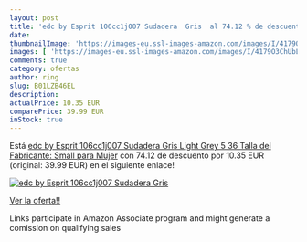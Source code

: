 ```yaml
---
layout: post
title: 'edc by Esprit 106cc1j007 Sudadera  Gris  al 74.12 % de descuento'
date: 
thumbnailImage: 'https://images-eu.ssl-images-amazon.com/images/I/4179O3ChUbL._SL200_.jpg'
images: [ 'https://images-eu.ssl-images-amazon.com/images/I/4179O3ChUbL._SL200_.jpg' ]
comments: true
category: ofertas
author: ring
slug: B01LZB46EL
description:
actualPrice: 10.35 EUR
comparePrice: 39.99 EUR
inStock: true
---
```


Está [edc by Esprit 106cc1j007 Sudadera  Gris  Light Grey 5   36  Talla del Fabricante: Small  para Mujer](https://www.amazon.es/dp/B01LZB46EL/?tag=tolees-21) con 74.12 de descuento por 10.35 EUR (original: 39.99 EUR) en el siguiente enlace!

[![edc by Esprit 106cc1j007 Sudadera  Gris ](https://images-eu.ssl-images-amazon.com/images/I/4179O3ChUbL._SL200_.jpg)](https://www.amazon.es/dp/B01LZB46EL/?tag=tolees-21)

[Ver la oferta!!](https://www.amazon.es/dp/B01LZB46EL/?tag=tolees-21)

Links participate in Amazon Associate program and might generate a comission on qualifying sales


